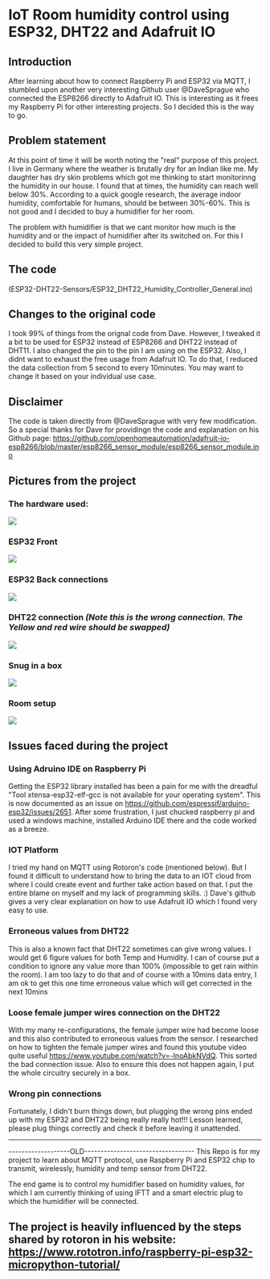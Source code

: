 # IoT Room humidity control using ESP32, DHT22 and Adafruit IO

## Introduction
After learning about how to connect Raspberry Pi and ESP32 via MQTT, I stumbled upon another very interesting Github user @DaveSprague who connected the ESP8266 directly to Adafruit IO. This is interesting as it frees my Raspberry Pi for other interesting projects. So I decided this is the way to go. 

## Problem statement
At this point of time it will be worth noting the "real" purpose of this project. I live in Germany where the weather is brutally dry for an Indian like me. My daughter has dry skin problems which got me thinking to start monitorinng the humidity in our house. I found that at times, the humidity can reach well below 30%. According to a quick google research, the average indoor humidity, comfortable for humans, should be between 30%-60%. This is not good and I decided to buy a humidifier for her room. 

The problem with humidifier is that we cant monitor how much is the humidity and or the impact of humidifier after its switched on. 
For this I decided to build this very simple project. 

## The code
(ESP32-DHT22-Sensors/ESP32_DHT22_Humidity_Controller_General.ino)

## Changes to the original code
I took 99% of things from the orignal code from Dave. However, I tweaked it a bit to be used for ESP32 instead of ESP8266 and DHT22 instead of DHT11. I also changed the pin to the pin I am using on the ESP32. Also, I didnt want to exhaust the free usage from Adafruit IO. To do that, I reduced the data collection from 5 second to every 10minutes. You may want to change it based on your individual use case.

## Disclaimer
The code is taken directly from @DaveSprague with very few modification. So a special thanks for Dave for providingn the code and explanation on his Github page: 
https://github.com/openhomeautomation/adafruit-io-esp8266/blob/master/esp8266_sensor_module/esp8266_sensor_module.ino

## Pictures from the project
### The hardware used:
![](Images/Hardware_Requirements.jpg)

### ESP32 Front
![](Images/ESP32.jpg)

### ESP32 Back connections
![](Images/ESP32_connection.jpg)

### DHT22 connection *(Note this is the wrong connection. The Yellow and red wire should be swapped)*
![](Images/DHT22_sensor.jpg)

### Snug in a box
![](Images/In_a_box.jpg)

### Room setup
![](Images/Room_setup.jpg)


## Issues faced during the project
### Using Adruino IDE on Raspberry Pi
Getting the ESP32 library installed has been a pain for me with the dreadful "Tool xtensa-esp32-elf-gcc is not available for your operating system". This is now documented as an issue on https://github.com/espressif/arduino-esp32/issues/2651. After some frustration, I just chucked raspberry pi and used a windows machine, installed Arduino IDE there and the code worked as a breeze. 

### IOT Platform
I tried my hand on MQTT using Rotoron's code (mentioned below). But I found it difficult to understand how to bring the data to an IOT cloud from where I could create event and further take action based on that. I put the entire blame on myself and my lack of programming skills. :) Dave's github gives a very clear explanation on how to use Adafruit IO which I found very easy to use. 

### Erroneous values from DHT22
This is also a known fact that DHT22 sometimes can give wrong values. I would get 6 figure values for both Temp and Humidity. I can of course put a condition to ignore any value more than 100% (impossible to get rain within the room). I am too lazy to do that and of course with a 10mins data entry, I am ok to get this one time erroneous value which will get corrected in the next 10mins

### Loose female jumper wires connection on the DHT22
With my many re-configurations, the female jumper wire had become loose and this also contributed to erroneous values from the sensor. I researched on how to tighten the female jumper wires and found this youtube video quite useful https://www.youtube.com/watch?v=-InoAbkNVdQ. This sorted the bad connection issue. Also to ensure this does not happen again, I put the whole circuitry securely in a box. 

### Wrong pin connections
Fortunately, I didn't burn things down, but plugging the wrong pins ended up with my ESP32 and DHT22 being really really hot!!! Lesson learned, please plug things correctly and check it before leaving it unattended.  



--------------------------------------------------------
-------------------OLD----------------------------------
This Repo is for my project to learn about MQTT protocol, use Raspberry Pi and ESP32 chip to transmit, wirelessly, humidity and temp sensor from DHT22.

The end game is to control my humidifier based on humidity values, for which I am currently thinking of using IFTT and a smart electric plug to which the humidifier will be connected.

The project is heavily influenced by the steps shared by rotoron in his website: 
https://www.rototron.info/raspberry-pi-esp32-micropython-tutorial/ 
-------------------------------------------------------
